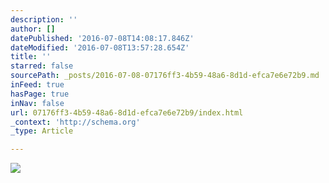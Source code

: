 ```yaml
---
description: ''
author: []
datePublished: '2016-07-08T14:08:17.846Z'
dateModified: '2016-07-08T13:57:28.654Z'
title: ''
starred: false
sourcePath: _posts/2016-07-08-07176ff3-4b59-48a6-8d1d-efca7e6e72b9.md
inFeed: true
hasPage: true
inNav: false
url: 07176ff3-4b59-48a6-8d1d-efca7e6e72b9/index.html
_context: 'http://schema.org'
_type: Article

---
```

![](https://the-grid-user-content.s3-us-west-2.amazonaws.com/3bcf2cbe-46a2-476e-b78b-8947e040ab50.jpg)